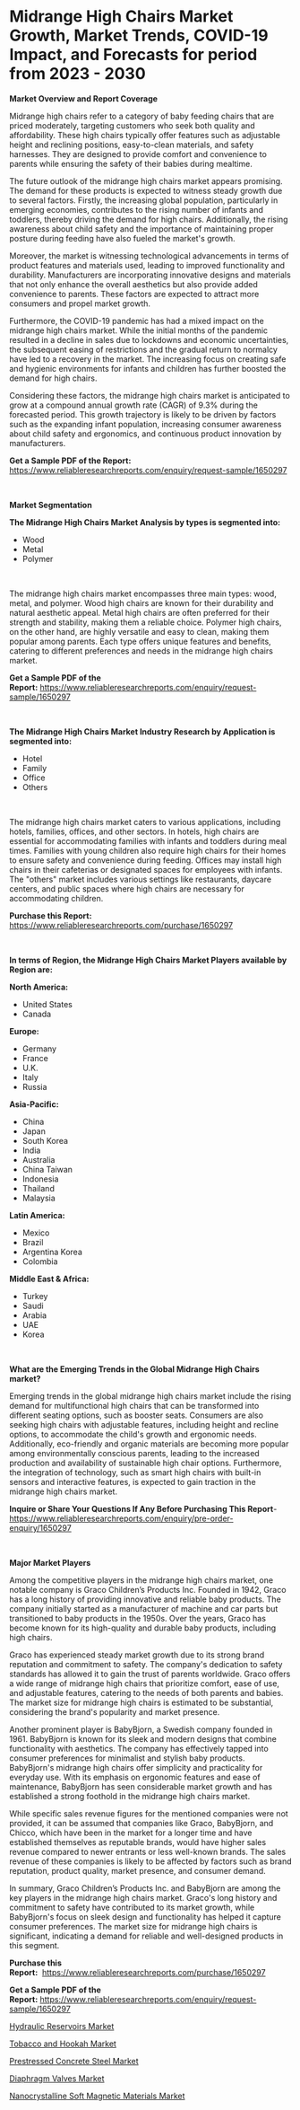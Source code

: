<p><h1>Midrange High Chairs Market Growth, Market Trends, COVID-19 Impact, and Forecasts for period from 2023 - 2030</h1></p><p><strong>Market Overview and Report Coverage</strong></p>
<p><p>Midrange high chairs refer to a category of baby feeding chairs that are priced moderately, targeting customers who seek both quality and affordability. These high chairs typically offer features such as adjustable height and reclining positions, easy-to-clean materials, and safety harnesses. They are designed to provide comfort and convenience to parents while ensuring the safety of their babies during mealtime.</p><p>The future outlook of the midrange high chairs market appears promising. The demand for these products is expected to witness steady growth due to several factors. Firstly, the increasing global population, particularly in emerging economies, contributes to the rising number of infants and toddlers, thereby driving the demand for high chairs. Additionally, the rising awareness about child safety and the importance of maintaining proper posture during feeding have also fueled the market's growth.</p><p>Moreover, the market is witnessing technological advancements in terms of product features and materials used, leading to improved functionality and durability. Manufacturers are incorporating innovative designs and materials that not only enhance the overall aesthetics but also provide added convenience to parents. These factors are expected to attract more consumers and propel market growth.</p><p>Furthermore, the COVID-19 pandemic has had a mixed impact on the midrange high chairs market. While the initial months of the pandemic resulted in a decline in sales due to lockdowns and economic uncertainties, the subsequent easing of restrictions and the gradual return to normalcy have led to a recovery in the market. The increasing focus on creating safe and hygienic environments for infants and children has further boosted the demand for high chairs.</p><p>Considering these factors, the midrange high chairs market is anticipated to grow at a compound annual growth rate (CAGR) of 9.3% during the forecasted period. This growth trajectory is likely to be driven by factors such as the expanding infant population, increasing consumer awareness about child safety and ergonomics, and continuous product innovation by manufacturers.</p></p>
<p><strong>Get a Sample PDF of the Report:</strong> <a href="https://www.reliableresearchreports.com/enquiry/request-sample/1650297">https://www.reliableresearchreports.com/enquiry/request-sample/1650297</a></p>
<p>&nbsp;</p>
<p><strong>Market Segmentation</strong></p>
<p><strong>The Midrange High Chairs Market Analysis by types is segmented into:</strong></p>
<p><ul><li>Wood</li><li>Metal</li><li>Polymer</li></ul></p>
<p>&nbsp;</p>
<p><p>The midrange high chairs market encompasses three main types: wood, metal, and polymer. Wood high chairs are known for their durability and natural aesthetic appeal. Metal high chairs are often preferred for their strength and stability, making them a reliable choice. Polymer high chairs, on the other hand, are highly versatile and easy to clean, making them popular among parents. Each type offers unique features and benefits, catering to different preferences and needs in the midrange high chairs market.</p></p>
<p><strong>Get a Sample PDF of the Report:</strong>&nbsp;<a href="https://www.reliableresearchreports.com/enquiry/request-sample/1650297">https://www.reliableresearchreports.com/enquiry/request-sample/1650297</a></p>
<p>&nbsp;</p>
<p><strong>The Midrange High Chairs Market Industry Research by Application is segmented into:</strong></p>
<p><ul><li>Hotel</li><li>Family</li><li>Office</li><li>Others</li></ul></p>
<p>&nbsp;</p>
<p><p>The midrange high chairs market caters to various applications, including hotels, families, offices, and other sectors. In hotels, high chairs are essential for accommodating families with infants and toddlers during meal times. Families with young children also require high chairs for their homes to ensure safety and convenience during feeding. Offices may install high chairs in their cafeterias or designated spaces for employees with infants. The "others" market includes various settings like restaurants, daycare centers, and public spaces where high chairs are necessary for accommodating children.</p></p>
<p><strong>Purchase this Report:</strong>&nbsp; <a href="https://www.reliableresearchreports.com/purchase/1650297">https://www.reliableresearchreports.com/purchase/1650297</a></p>
<p>&nbsp;</p>
<p><strong>In terms of Region, the Midrange High Chairs Market Players available by Region are:</strong></p>
<p>
    <p> <strong> North America: </strong>
        <ul>
            <li>United States</li>
            <li>Canada</li>
        </ul>
        </p> 
    <p> <strong> Europe: </strong>
        <ul>
            <li>Germany</li>
            <li>France</li>
            <li>U.K.</li>
            <li>Italy</li>
            <li>Russia</li>
        </ul>
        </p> 
    <p> <strong> Asia-Pacific: </strong>
        <ul>
            <li>China</li>
            <li>Japan</li>
            <li>South Korea</li>
            <li>India</li>
            <li>Australia</li>
            <li>China Taiwan</li>
            <li>Indonesia</li>
            <li>Thailand</li>
            <li>Malaysia</li>
        </ul>
        </p> 
    <p> <strong> Latin America: </strong>
        <ul>
            <li>Mexico</li>
            <li>Brazil</li>
            <li>Argentina Korea</li>
            <li>Colombia</li>
        </ul>
        </p> 
    <p> <strong> Middle East & Africa: </strong>
        <ul>
            <li>Turkey</li>
            <li>Saudi</li>
            <li>Arabia</li>
            <li>UAE</li>
            <li>Korea</li>
        </ul>
    </p>
    </p>
<p>&nbsp;</p>
<p><strong>What are the Emerging Trends in the Global Midrange High Chairs market?</strong></p>
<p><p>Emerging trends in the global midrange high chairs market include the rising demand for multifunctional high chairs that can be transformed into different seating options, such as booster seats. Consumers are also seeking high chairs with adjustable features, including height and recline options, to accommodate the child's growth and ergonomic needs. Additionally, eco-friendly and organic materials are becoming more popular among environmentally conscious parents, leading to the increased production and availability of sustainable high chair options. Furthermore, the integration of technology, such as smart high chairs with built-in sensors and interactive features, is expected to gain traction in the midrange high chairs market.</p></p>
<p><strong>Inquire or Share Your Questions If Any Before Purchasing This Report</strong>- <a href="https://www.reliableresearchreports.com/enquiry/pre-order-enquiry/1650297">https://www.reliableresearchreports.com/enquiry/pre-order-enquiry/1650297</a></p>
<p>&nbsp;</p>
<p><strong>Major Market Players</strong></p>
<p><p>Among the competitive players in the midrange high chairs market, one notable company is Graco Children’s Products Inc. Founded in 1942, Graco has a long history of providing innovative and reliable baby products. The company initially started as a manufacturer of machine and car parts but transitioned to baby products in the 1950s. Over the years, Graco has become known for its high-quality and durable baby products, including high chairs.</p><p>Graco has experienced steady market growth due to its strong brand reputation and commitment to safety. The company's dedication to safety standards has allowed it to gain the trust of parents worldwide. Graco offers a wide range of midrange high chairs that prioritize comfort, ease of use, and adjustable features, catering to the needs of both parents and babies. The market size for midrange high chairs is estimated to be substantial, considering the brand's popularity and market presence.</p><p>Another prominent player is BabyBjorn, a Swedish company founded in 1961. BabyBjorn is known for its sleek and modern designs that combine functionality with aesthetics. The company has effectively tapped into consumer preferences for minimalist and stylish baby products. BabyBjorn's midrange high chairs offer simplicity and practicality for everyday use. With its emphasis on ergonomic features and ease of maintenance, BabyBjorn has seen considerable market growth and has established a strong foothold in the midrange high chairs market.</p><p>While specific sales revenue figures for the mentioned companies were not provided, it can be assumed that companies like Graco, BabyBjorn, and Chicco, which have been in the market for a longer time and have established themselves as reputable brands, would have higher sales revenue compared to newer entrants or less well-known brands. The sales revenue of these companies is likely to be affected by factors such as brand reputation, product quality, market presence, and consumer demand.</p><p>In summary, Graco Children’s Products Inc. and BabyBjorn are among the key players in the midrange high chairs market. Graco's long history and commitment to safety have contributed to its market growth, while BabyBjorn's focus on sleek design and functionality has helped it capture consumer preferences. The market size for midrange high chairs is significant, indicating a demand for reliable and well-designed products in this segment.</p></p>
<p><strong>Purchase this Report:</strong>&nbsp;&nbsp;<a href="https://www.reliableresearchreports.com/purchase/1650297">https://www.reliableresearchreports.com/purchase/1650297</a></p>
<p></p>
<p><strong>Get a Sample PDF of the Report:</strong>&nbsp;<a href="https://www.reliableresearchreports.com/enquiry/request-sample/1650297">https://www.reliableresearchreports.com/enquiry/request-sample/1650297</a></p>
<p><p><a href="https://www.linkedin.com/pulse/hydraulic-reservoirs-market-size-share-amp-trends-analysis-wngoc/">Hydraulic Reservoirs Market</a></p><p><a href="https://www.linkedin.com/pulse/tobacco-hookah-market-size-share-global-analysis-report-2023/">Tobacco and Hookah Market</a></p><p><a href="https://medium.com/@marvinhug741/prestressed-concrete-steel-market-size-growth-forecast-2023-2030-b46502294528">Prestressed Concrete Steel Market</a></p><p><a href="https://www.linkedin.com/pulse/decoding-diaphragm-valves-market-deep-dive-latest-trends/">Diaphragm Valves Market</a></p><p><a href="https://medium.com/@horlandkidd/nanocrystalline-soft-magnetic-materials-market-size-growth-forecast-2023-2030-f6ae43e4f3f6">Nanocrystalline Soft Magnetic Materials Market</a></p></p>